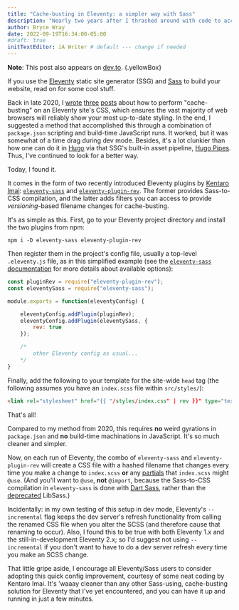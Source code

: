 ```yaml
---
title: "Cache-busting in Eleventy: a simpler way with Sass"
description: "Nearly two years after I thrashed around with code to accomplish this, two relatively new plugins make it a breeze — and with automatic Sass compilation, to boot."
author: Bryce Wray
date: 2022-09-19T16:34:00-05:00
#draft: true
initTextEditor: iA Writer # default --- change if needed
---
```


**Note**: This post also appears on [dev.to](https://dev.to/brycewray/cache-busting-in-eleventy-a-simpler-way-with-sass-10h3).
{.yellowBox}

If you use the [Eleventy](https://11ty.dev) static site generator (SSG) and [Sass](https://sass-lang.com) to build your website, read on for some cool stuff.

Back in late 2020, I [wrote](/posts/2020/11/using-postcss-cache-busting-eleventy/) [three](/posts/2020/12/cache-busting-eleventy-take-two/) [posts](/posts/2020/12/hashing-out-cache-busting-fix-eleventy/) about how to perform "cache-busting" on an Eleventy site's CSS, which ensures the vast majority of web browsers will reliably show your most up-to-date styling. In the end, I suggested a method that accomplished this through a combination of `package.json` scripting and build-time JavaScript runs. It worked, but it was somewhat of a time drag during dev mode. Besides, it's a lot clunkier than how one can do it in [Hugo](https://gohugo.io) via that SSG's built-in asset pipeline, [Hugo Pipes](https://gohugo.io/hugo-pipes/scss-sass/). Thus, I've continued to look for a better way.

Today, I found it.

It comes in the form of two recently introduced Eleventy plugins by [Kentaro Imai](https://github.com/kentaroi): [`eleventy-sass`](https://github.com/kentaroi/eleventy-sass) and [`eleventy-plugin-rev`](https://github.com/kentaroi/eleventy-plugin-rev). The former provides Sass-to-CSS compilation, and the latter adds filters you can access to provide *versioning*-based filename changes for cache-busting.

It's as simple as this. First, go to your Eleventy project directory and install the two plugins from npm:

```plaintext
npm i -D eleventy-sass eleventy-plugin-rev
```

Then register them in the project's config file, usually a top-level `.eleventy.js` file, as in this simplified example (see the [`eleventy-sass` documentation](https://github.com/kentaroi/eleventy-sass) for more details about available options):

```js
const pluginRev = require("eleventy-plugin-rev");
const eleventySass = require("eleventy-sass");

module.exports = function(eleventyConfig) {

	eleventyConfig.addPlugin(pluginRev);
	eleventyConfig.addPlugin(eleventySass, {
		rev: true
	});

	/*
		other Eleventy config as usual...
	*/
}
```

Finally, add the following to your template for the site-wide `head` tag (the following assumes you have an `index.scss` file within `src/styles/`):

```html
<link rel="stylesheet" href="{{ "/styles/index.css" | rev }}" type="text/css" />
```

That's all!

Compared to my method from 2020, this requires **no** weird gyrations in `package.json` and **no** build-time machinations in JavaScript. It's so much cleaner and simpler.

Now, on each run of Eleventy, the combo of `eleventy-sass` and `eleventy-plugin-rev` will create a CSS file with a hashed filename that changes every time you make a change to `index.scss` **or** any [partials](https://sass-lang.com/guide#topic-4) that `index.scss` might `@use`. (And you'll want to `@use`, **not** `@import`, because the Sass-to-CSS compilation in `eleventy-sass` is done with [Dart Sass](https://sass-lang.com/dart-sass), rather than the [deprecated](https://sass-lang.com/blog/libsass-is-deprecated) LibSass.)

Incidentally: in my own testing of this setup in dev mode, Eleventy's `--incremental` flag keeps the dev server's refresh functionality from calling the renamed CSS file when you alter the SCSS (and therefore cause that renaming to occur). Also, I found this to be true with both Eleventy 1.x and the still-in-development Eleventy 2.x; so I'd suggest not using `--incremental` if you don't want to have to do a dev server refresh every time you make an SCSS change.

That little gripe aside, I encourage all Eleventy/Sass users to consider adopting this quick config improvement, courtesy of some neat coding by Kentaro Imai. It's ’waaay cleaner than any other Sass-using, cache-busting solution for Eleventy that I've yet encountered, and you can have it up and running in just a few minutes.
